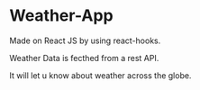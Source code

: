 # Weather-App
Made on React JS by using react-hooks.

Weather Data is fecthed from a rest API.

It will let u know about weather across the globe.
